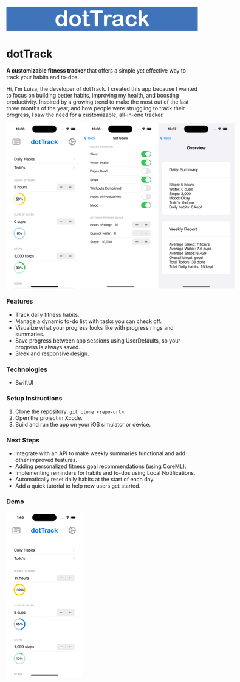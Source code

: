 ![dotTrack](assets/dotTrackAlt.png)
# dotTrack
**A customizable fitness tracker** that offers a simple yet effective way to track your habits and to-dos.

Hi, I'm Luisa, the developer of dotTrack. I created this app because I wanted to focus on building better habits, improving my health, and boosting productivity. Inspired by a growing trend to make the most out of the last three months of the year, and how people were struggling to track their progress, I saw the need for a customizable, all-in-one tracker.

<div style="display: flex; justify-content: space-around;">
  <img src="assets/dotTrackMain.png" alt="Main Screen" width="200"/>
  <img src="assets/dotTrackSettings.png" alt="Settings Screen" width="200"/>
  <img src="assets/dotTrackSummary.png" alt="Summary Screen" width="200"/>
</div>

### Features
- Track daily fitness habits.
- Manage a dynamic to-do list with tasks you can check off.
- Visualize what your progress looks like with progress rings and summaries.
- Save progress between app sessions using UserDefaults, so your progress is always saved.
- Sleek and responsive design.

### Technologies
- SwiftUI

### Setup Instructions
1. Clone the repository: `git clone <repo-url>`.
2. Open the project in Xcode.
3. Build and run the app on your iOS simulator or device.

### Next Steps
- Integrate with an API to make weekly summaries functional and add other improved features.
- Adding personalized fitness goal recommendations (using CoreML).
- Implementing reminders for habits and to-dos using Local Notifications.
- Automatically reset daily habits at the start of each day.
- Add a quick tutorial to help new users get started.

### Demo
<img src="assets/dotTrackDemo.gif" alt="Demo" width="200"/>


